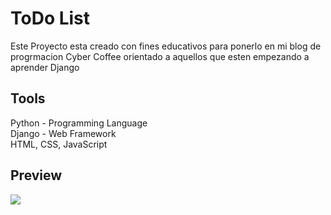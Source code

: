 # ToDo List
Este Proyecto esta creado con fines educativos para ponerlo en mi blog de progrmacion Cyber Coffee orientado a aquellos que esten empezando a aprender Django

## Tools
Python - Programming Language <br/>
Django - Web Framework <br/>
HTML, CSS, JavaScript

## Preview
<img src="todoapp.png">
